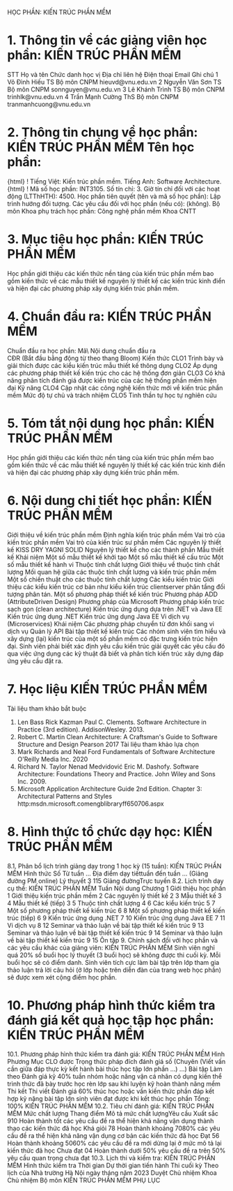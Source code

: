 HỌC PHẦN: KIẾN TRÚC PHẦN MỀM
# 1. Thông tin về các giảng viên học phần: KIẾN TRÚC PHẦN MỀM
STT Họ và tên Chức danh học vị Địa chỉ liên hệ Điện thoại Email Ghi chú 1 Võ Đình Hiếu TS Bộ môn CNPM hieuvd\@vnu.edu.vn
2 Nguyễn Văn Sơn TS Bộ môn CNPM sonnguyen\@vnu.edu.vn
3 Lê Khánh Trình TS Bộ môn CNPM trinhlk\@vnu.edu.vn
4 Trần Mạnh Cường ThS Bộ môn CNPM tranmanhcuong\@vnu.edu.vn
# 2. Thông tin chung về học phần: KIẾN TRÚC PHẦN MỀM Tên học phần:
{html}
! Tiếng Việt: Kiến trúc phần mềm. Tiếng Anh: Software Architecture.
{html}
! Mã số học phần: INT3105. Số tín chỉ: 3. Giờ tín chỉ đối với các hoạt động (LTThHTH): 4500. Học phần tiên quyết (tên và mã số học phần): Lập trình hướng đối
tượng. Các yêu cầu đối với học phần (nếu có): (không). Bộ môn Khoa phụ trách học phần: Công nghệ phần mềm Khoa CNTT
# 3. Mục tiêu học phần: KIẾN TRÚC PHẦN MỀM
Học phần giới thiệu các kiến thức nền tảng của kiến trúc phần mềm bao gồm kiến thức về các mẫu thiết kế nguyên lý thiết kế các kiến trúc kinh điển và hiện đại các phương pháp xây dựng kiến trúc phần mềm.
# 4. Chuẩn đầu ra: KIẾN TRÚC PHẦN MỀM
Chuẩn đầu ra học phần: Mã\ Nội dung chuẩn đầu ra\
CĐR (Bắt đầu bằng động từ theo thang Bloom) Kiến thức
CLO1 Trình bày và giải thích được các kiểu kiến trúc mẫu thiết kế thông dụng
CLO2 Áp dụng các phương pháp thiết kế kiến trúc cho các hệ thống đơn giản
CLO3 Có khả năng phân tích đánh giá được kiến trúc của các hệ thống phần mềm hiện đại
Kỹ năng
CLO4 Cập nhật các công nghệ kiến thức mới về kiến trúc phần mềm
Mức độ tự chủ và trách nhiệm
CLO5 Tinh thần tự học tự nghiên cứu
# 5. Tóm tắt nội dung học phần: KIẾN TRÚC PHẦN MỀM
Học phần giới thiệu các kiến thức nền tảng của kiến trúc phần mềm bao gồm kiến thức về các mẫu thiết kế nguyên lý thiết kế các kiến trúc kinh điển và hiện đại các phương pháp xây dựng kiến trúc phần mềm.
# 6. Nội dung chi tiết học phần: KIẾN TRÚC PHẦN MỀM 
Giới thiệu về kiến trúc phần mềm Định nghĩa kiến trúc phần mềm Vai trò của kiến trúc phần mềm Vai trò của kiến trúc sư phần mềm Các nguyên lý thiết kế KISS DRY YAGNI SOLID Nguyên lý thiết kế cho các thành phần Mẫu thiết kế Khái niệm Một số mẫu thiết kế khởi tạo Một số mẫu thiết kế cấu trúc Một số mẫu thiết kế hành vi Thuộc tính chất lượng Giới thiệu về thuộc tính chất lượng Mối quan hệ giữa các thuộc tính chất lượng và kiến trúc phần mềm Một số chiến thuật cho các thuộc tính chất lượng Các kiểu kiến trúc Giới thiệu các kiểu kiến trúc cơ bản như kiểu kiến trúc clientserver phân tầng đối tượng phân tán. Một số phương pháp thiết kế kiến trúc Phương pháp ADD (AttributeDriven Design) Phương pháp của Microsoft Phương pháp kiến trúc sạch gọn (clean architecture) Kiến trúc ứng dụng dựa trên .NET và Java EE Kiến trúc ứng dụng .NET Kiến trúc ứng dụng Java EE Vi dịch vụ (Microservices) Khái niệm Các phương pháp chuyển từ đơn khối sang vi dịch vụ Quản lý API Bài tập thiết kế kiến trúc Các nhóm sinh viên tìm hiểu và xây dựng (lại) kiến trúc của một số phần mềm có đặc trưng kiến trúc hiện đại. Sinh viên phải biết xác định yêu cầu kiến trúc giải quyết các yêu cầu đó qua việc ứng dụng các kỹ thuật đã biết và phân tích kiến trúc xây dựng đáp ứng yêu cầu đặt ra.
# 7. Học liệu KIẾN TRÚC PHẦN MỀM
Tài liệu tham khảo bắt buộc
1. Len Bass Rick Kazman Paul C. Clements. Software Architecture in Practice (3rd edition). AddisonWesley. 2013.
2. Robert C. Martin Clean Architecture: A Craftsman\'s Guide to Software Structure and Design Pearson 2017
Tài liệu tham khảo lựa chọn
3. Mark Richards and Neal Ford Fundamentals of Software Architecture O\'Reilly Media Inc. 2020
4. Richard N. Taylor Nenad Medvidović Eric M. Dashofy. Software Architecture: Foundations Theory and Practice. John Wiley and Sons Inc. 2009.
5. Microsoft Application Architecture Guide 2nd Edition. Chapter 3: Architectural Patterns and Styles http:msdn.microsoft.comengblibraryff650706.aspx
# 8. Hình thức tổ chức dạy học: KIẾN TRÚC PHẦN MỀM
8.1. Phân bổ lịch trình giảng dạy trong 1 học kỳ (15 tuần): KIẾN TRÚC PHẦN MỀM Hình thức Số Từ tuần ... Địa điểm dạy tiếttuần đến tuần ... (Giảng đường PM online) Lý thuyết 3 115 Giảng đườngTrực tuyến 8.2. Lịch trình dạy cụ thể: KIẾN TRÚC PHẦN MỀM Tuần Nội dung Chương 1 Giới thiệu học phần 1 Giới thiệu kiến trúc phần mềm 2 Các nguyên lý thiết kế 2 3 Mẫu thiết kế 3 4 Mẫu thiết kế (tiếp) 3 5 Thuộc tính chất lượng 4 6 Các kiểu kiến trúc 5 7 Một số phương pháp thiết kế kiến trúc 6 8 Một số phương pháp thiết kế kiến trúc (tiếp) 6 9 Kiến trúc ứng dụng .NET 7 10 Kiến trúc ứng dụng Java EE 7 11 Vi dịch vụ 8 12 Seminar và thảo luận về bài tập thiết kế kiến trúc 9 13 Seminar và thảo luận về bài tập thiết kế kiến trúc 9 14 Seminar và thảo luận về bài tập thiết kế kiến trúc 9 15 Ôn tập 9. Chính sách đối với học phần và các yêu cầu khác của giảng viên: KIẾN TRÚC PHẦN MỀM Sinh viên nghỉ quá 20% số buổi học lý thuyết (3 buổi học) sẽ không được thi cuối kỳ. Mỗi buổi học sẽ có điểm danh. Sinh viên tích cực làm bài tập trên lớp tham gia thảo luận trả lời câu hỏi (ở lớp hoặc trên diễn đàn của trang web học phần) sẽ được xem xét cộng điểm học phần.
# 10. Phương pháp hình thức kiểm tra đánh giá kết quả học tập học phần: KIẾN TRÚC PHẦN MỀM
10.1. Phương pháp hình thức kiểm tra đánh giá: KIẾN TRÚC PHẦN MỀM Hình Phương Mục CLO được Trọng thức pháp đích đánh giá số (Chuyên (Viết vấn cần giữa đáp thực kỳ kết hành bài thúc học tập lớn phần ...) ...) Bài tập Làm theo Đánh giá kỹ 40% tuần nhóm hoặc năng vận cá nhân có dụng kiến thể trình thức đã bày trước học rèn lớp sau khi luyện kỹ hoàn thành năng mềm Thi kết Thi viết Đánh giá 60% thúc học hoặc vấn kiến thức phần đáp kết hợp kỹ năng bài tập lớn sinh viên đạt được khi kết thúc học phần Tổng: 100% KIẾN TRÚC PHẦN MỀM 10.2. Tiêu chí đánh giá: KIẾN TRÚC PHẦN MỀM Mức chất lượng Thang điểm Mô tả mức chất lượngYêu cầu Xuất sắc 910 Hoàn thành tốt các yêu cầu đề ra thể hiện khả năng vận dụng thành thạo các kiến thức đã học
Khá giỏi 78 Hoàn thành khoảng 7080% các yêu cầu đề ra thể hiện khả năng vận dụng cơ bản các kiến thức đã học
Đạt 56 Hoàn thành khoảng 5060% các yêu cầu đề ra mới dừng lại ở mức mô tả lại kiến thức đã học
Chưa đạt 04 Hoàn thành dưới 50% yêu cầu đề ra trên 50% yêu cầu quan trọng chưa đạt
10.3. Lịch thi và kiểm tra: KIẾN TRÚC PHẦN MỀM Hình thức kiểm tra Thời gian Dự thời gian tiến hành Thi cuối kỳ Theo lịch của Nhà trường
Hà Nội ngày tháng năm 2023 Duyệt Chủ nhiệm Khoa Chủ nhiệm Bộ môn KIẾN TRÚC PHẦN MỀM
PHỤ LỤC